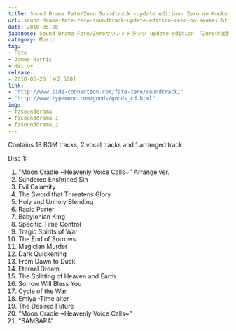 ```yaml
---
title: Sound Drama Fate/Zero Soundtrack -update edition- Zero no Koukei
url: sound-drama-fate-zero-soundtrack-update-edition-zero-no-koukei.html
date: 2010-05-28
japanese: Sound Drama Fate/Zeroサウンドトラック-update edition-『Zeroの洸景』
category: Music
tag:
- Fate
- James Harris
- Nitro+
release:
- 2010-05-28 [￥2,500]
link:
- "http://www.side-connection.com/fate-zero/soundtrack/"
- "http://www.typemoon.com/goods/goods_cd.html"
img:
- fzsounddrama
- fzsounddrama_1
- fzsounddrama_2
---
```


Contains 18 BGM tracks, 2 vocal tracks and 1 arranged track.

Disc 1:
<ol>
  <li title="『Moon Cradle～天の喚び声～』アレンジver.">"Moon Cradle ~Heavenly Voice Calls~" Arrange ver.</li>
  <li title="謳われし罪過">Sundered Enshrined Sin</li>
  <li title="禍つ災厄">Evil Calamity</li>
  <li title="光輝たつ剣威">The Sword that Threatens Glory</li>
  <li title="聖邪混交">Holy and Unholy Blending</li>
  <li title="ラピッドポーター">Rapid Porter</li>
  <li title="バビロニアの王">Babylonian King</li>
  <li title="固有時制御">Specific Time Control</li>
  <li title="英霊悲壮">Tragic Spirits of War</li>
  <li title="慟哭の果て">The End of Sorrows</li>
  <li title="魔術師殺し">Magician Murder</li>
  <li title="黒き胎動">Dark Quickening</li>
  <li title="昇陽に明けゆく">From Dawn to Dusk</li>
  <li title="悠久のユメ">Eternal Dream</li>
  <li title="天地、乖離す">The Splitting of Heaven and Earth</li>
  <li title="哀は加護たりて">Sorrow Will Bless You</li>
  <li title="紡がれし闘争">Cycle of the War</li>
  <li title="エミヤ　-Time alter-">Emiya -Time alter-</li>
  <li title="希望の未来">The Desired Future</li>
  <li title="『Moon Cradle～天の喚び声～』">"Moon Cradle ~Heavenly Voice Calls~"</li>
  <li title="『SAMSARA』">"SAMSARA"</li>
</ol>